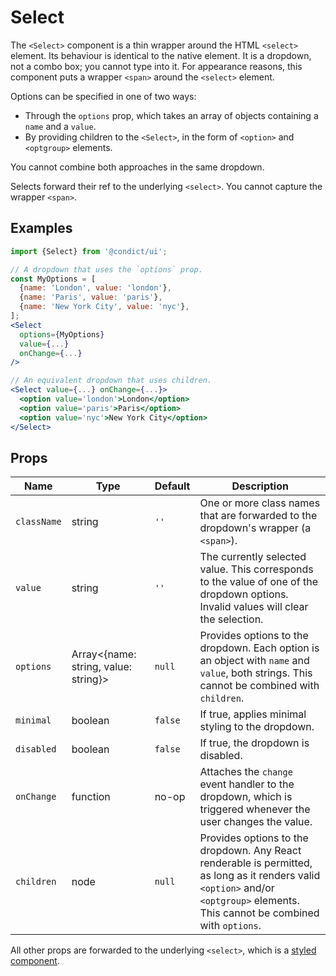 # Select

The `<Select>` component is a thin wrapper around the HTML `<select>` element. Its behaviour is identical to the native element. It is a dropdown, not a combo box; you cannot type into it. For appearance reasons, this component puts a wrapper `<span>` around the `<select>` element.

Options can be specified in one of two ways:

* Through the `options` prop, which takes an array of objects containing a `name` and a `value`.
* By providing children to the `<Select>`, in the form of `<option>` and `<optgroup>` elements.

You cannot combine both approaches in the same dropdown.

Selects forward their ref to the underlying `<select>`. You cannot capture the wrapper `<span>`.

## Examples

```jsx
import {Select} from '@condict/ui';

// A dropdown that uses the `options` prop.
const MyOptions = [
  {name: 'London', value: 'london'},
  {name: 'Paris', value: 'paris'},
  {name: 'New York City', value: 'nyc'},
];
<Select
  options={MyOptions}
  value={...}
  onChange={...}
/>

// An equivalent dropdown that uses children.
<Select value={...} onChange={...}>
  <option value='london'>London</option>
  <option value='paris'>Paris</option>
  <option value='nyc'>New York City</option>
</Select>
```

## Props

| Name | Type | Default | Description |
| --- | --- | --- | --- |
| `className` | string | `''` | One or more class names that are forwarded to the dropdown's wrapper (a `<span>`). |
| `value` | string | `''` | The currently selected value. This corresponds to the value of one of the dropdown options. Invalid values will clear the selection. |
| `options` | Array&lt;{name: string, value: string}&gt; | `null` | Provides options to the dropdown. Each option is an object with `name` and `value`, both strings. This cannot be combined with `children`. |
| `minimal` | boolean | `false` | If true, applies minimal styling to the dropdown. |
| `disabled` | boolean | `false` | If true, the dropdown is disabled. |
| `onChange` | function | no-op | Attaches the `change` event handler to the dropdown, which is triggered whenever the user changes the value. |
| `children` | node | `null` | Provides options to the dropdown. Any React renderable is permitted, as long as it renders valid `<option>` and/or `<optgroup>` elements. This cannot be combined with `options`. |

All other props are forwarded to the underlying `<select>`, which is a [styled component][styled-components].

[styled-components]: https://www.styled-components.com/
